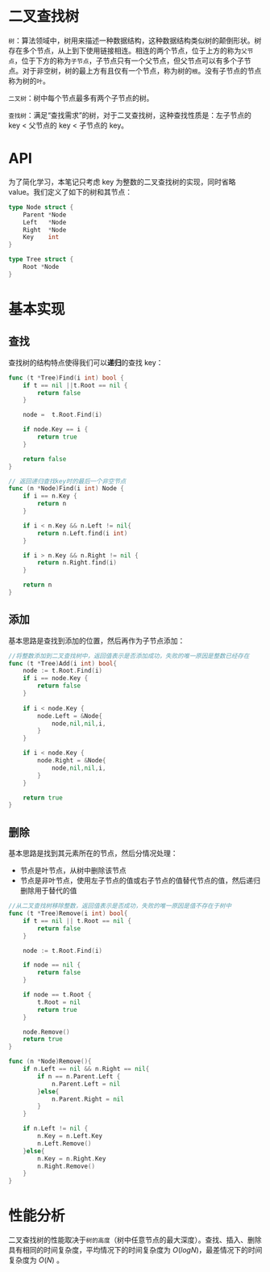 # 二叉查找树

`树`：算法领域中，树用来描述一种数据结构，这种数据结构类似树的颠倒形状。树存在多个节点，从上到下使用链接相连。相连的两个节点，位于上方的称为`父节点`，位于下方的称为`子节点`，子节点只有一个父节点，但父节点可以有多个子节点。对于非空树，树的最上方有且仅有一个节点，称为树的`根`。没有子节点的节点称为树的`叶`。

`二叉树`：树中每个节点最多有两个子节点的树。

`查找树`：满足“查找需求”的树，对于二叉查找树，这种查找性质是：左子节点的 key < 父节点的 key < 子节点的 key。

# API

为了简化学习，本笔记只考虑 key 为整数的二叉查找树的实现，同时省略 value。我们定义了如下的树和其节点：

```go
type Node struct {
    Parent *Node
    Left   *Node
    Right  *Node
    Key    int
}

type Tree struct {
    Root *Node
}
```

# 基本实现
## 查找

查找树的结构特点使得我们可以**递归**的查找 key：

```go
func (t *Tree)Find(i int) bool {
    if t == nil ||t.Root == nil {
        return false
    }

    node =  t.Root.Find(i)

    if node.Key == i {
        return true
    }

    return false
}

// 返回递归查找key时的最后一个非空节点
func (n *Node)Find(i int) Node {
    if i == n.Key {
        return n
    }

    if i < n.Key && n.Left != nil{
        return n.Left.find(i int)
    }

    if i > n.Key && n.Right != nil {
        return n.Right.find(i)
    }

    return n
}
```

## 添加

基本思路是查找到添加的位置，然后再作为子节点添加：

```go
//将整数添加到二叉查找树中，返回值表示是否添加成功，失败的唯一原因是整数已经存在
func (t *Tree)Add(i int) bool{
    node := t.Root.Find(i)
    if i == node.Key {
        return false
    }
    
    if i < node.Key {
        node.Left = &Node{
            node,nil,nil,i,
        }
    }

    if i < node.Key {
        node.Right = &Node{
            node,nil,nil,i,
        }
    }

    return true
}
```

## 删除

基本思路是找到其元素所在的节点，然后分情况处理：

- 节点是叶节点，从树中删除该节点
- 节点是非叶节点，使用左子节点的值或右子节点的值替代节点的值，然后递归删除用于替代的值

```go
//从二叉查找树移除整数，返回值表示是否成功，失败的唯一原因是值不存在于树中
func (t *Tree)Remove(i int) bool{
    if t == nil || t.Root == nil {
        return false
    }

    node := t.Root.Find(i)

    if node == nil {
        return false
    }

    if node == t.Root {
        t.Root = nil
        return true
    }

    node.Remove()
    return true
}

func (n *Node)Remove(){
    if n.Left == nil && n.Right == nil{
        if n == n.Parent.Left {
            n.Parent.Left = nil
        }else{
            n.Parent.Right = nil
        }
    }

    if n.Left != nil {
        n.Key = n.Left.Key
        n.Left.Remove()
    }else{
        n.Key = n.Right.Key
        n.Right.Remove()
    }
}
```

# 性能分析

二叉查找树的性能取决于`树的高度`（树中任意节点的最大深度）。查找、插入、删除具有相同的时间复杂度，平均情况下的时间复杂度为 $O(logN)$，最差情况下的时间复杂度为 $O(N)$ 。
